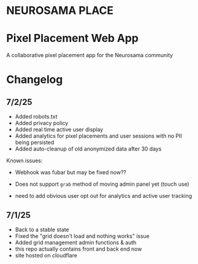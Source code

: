 # NEUROSAMA PLACE

# Pixel Placement Web App

A collaborative pixel placement app for the Neurosama community

# Changelog

## 7/2/25

- Added robots.txt
- Added privacy policy
- Added real time active user display
- Added analytics for pixel placements and user sessions with no PII being persisted
- Added auto-cleanup of old anonymized data after 30 days

Known issues:

- Webhook was fubar but may be fixed now??

- Does not support `grab` method of moving admin panel yet (touch use)

- need to add obvious user opt out for analytics and active user tracking

## 7/1/25

- Back to a stable state
- Fixed the "grid doesn't load and nothing works" issue
- Added grid management admin functions & auth
- this repo actually contains front and back end now
- site hosted on cloudflare
